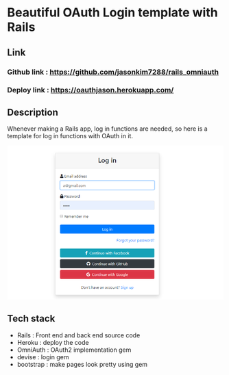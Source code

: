 # Beautiful OAuth Login template with Rails

## Link
### Github link : https://github.com/jasonkim7288/rails_omniauth
### Deploy link : https://oauthjason.herokuapp.com/

## Description
Whenever making a Rails app, log in functions are needed, so here is a template for log in functions with OAuth in it.

![Image of OAuth](docs/OAuth.png)

## Tech stack
- Rails : Front end and back end source code
- Heroku : deploy the code
- OmniAuth : OAuth2 implementation gem
- devise : login gem
- bootstrap : make pages look pretty using gem
